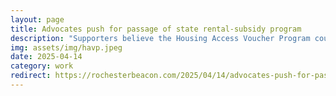 ```yaml
---
layout: page
title: Advocates push for passage of state rental-subsidy program
description: "Supporters believe the Housing Access Voucher Program could be a key tool in alleviating housing problems, but it is opposed by Gov. Kathy Hochul, who thinks the price tag is too high."
img: assets/img/havp.jpeg
date: 2025-04-14
category: work
redirect: https://rochesterbeacon.com/2025/04/14/advocates-push-for-passage-of-state-rental-subsidy-program/
---
```

